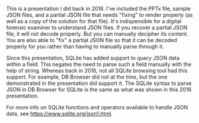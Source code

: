 This is a presentation I did back in 2016. I've included the PPTx file, sample JSON files, and a partial JSON file that needs "fixing" to render properly (as well as a copy of the solution for that file). It's indispensible for a digital forensic examiner to understand JSON files. If you recover a partial JSON file, it will not decode properly. But you can manually decipher its content. You are also able to "fix" a partial JSON file so that it can be decoded properly for you rather than having to manually parse through it.


Since this presentation, SQLite has added support to query JSON data within a field. This negates the need to parse such a field manually with the help of string. Whereas back in 2016, not all SQLite browsing tool had this support. For example, DB Browser did not at the time, but the one demonstrated in the presentation did support it. The SQLite syntax to parse JSON in DB Browser for SQLite is the same as what was shown in this 2016 presentation.

For more info on SQLite functions and operators available to handle JSON data, see https://www.sqlite.org/json1.html.

